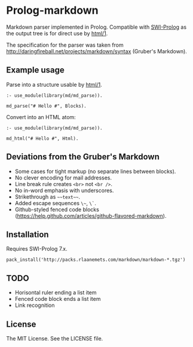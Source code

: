 # Prolog-markdown

Markdown parser implemented in Prolog. Compatible with [SWI-Prolog](http://www.swi-prolog.org/) as the
output tree is for direct use by [html/1](http://www.swi-prolog.org/pldoc/doc_for?object=html/1).

The specification for the parser was taken from
<http://daringfireball.net/projects/markdown/syntax> (Gruber's Markdown).

## Example usage

Parse into a structure usable by
[html/1](http://www.swi-prolog.org/pldoc/doc_for?object=html/1).

    :- use_module(library(md/md_parse)).

    md_parse("# Hello #", Blocks).

Convert into an HTML atom:

    :- use_module(library(md/md_parse)).

    md_html("# Hello #", Html).

## Deviations from the Gruber's Markdown

 * Some cases for tight markup (no separate lines between blocks).
 * No clever encoding for mail addresses.
 * Line break rule creates `<br>` not `<br />`.
 * No in-word emphasis with underscores.
 * Strikethrough as `~~text~~`.
 * Added escape sequences `\~`, `` \` ``.
 * Github-styled fenced code blocks (<https://help.github.com/articles/github-flavored-markdown>).

## Installation

Requires SWI-Prolog 7.x.

    pack_install('http://packs.rlaanemets.com/markdown/markdown-*.tgz')

## TODO

 * Horisontal ruler ending a list item
 * Fenced code block ends a list item
 * Link recognition

## License

The MIT License. See the LICENSE file.
